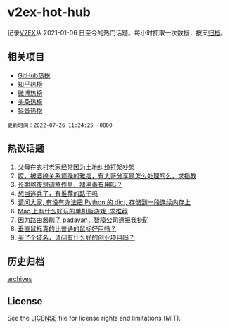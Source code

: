 # v2ex-hot-hub

 记录[V2EX](https://www.v2ex.com/)从 2021-01-06 日至今的热门话题。每小时抓取一次数据，按天[归档](archives)。
 
 ## 相关项目

- [GitHub热榜](https://github.com/lonnyzhang423/github-hot-hub)
- [知乎热榜](https://github.com/lonnyzhang423/zhihu-hot-hub)
- [微博热榜](https://github.com/lonnyzhang423/weibo-hot-hub)
- [头条热榜](https://github.com/lonnyzhang423/toutiao-hot-hub)
- [抖音热榜](https://github.com/lonnyzhang423/douyin-hot-hub)


 `更新时间：2022-07-26 11:24:25 +0800`

## 热议话题

1. [父母在农村老家经常因为土地纠纷打架吵架](https://www.v2ex.com/t/868582)
1. [哎，被婆媳关系烦躁的雅痞，有大哥分享是怎么处理的么，求指教](https://www.v2ex.com/t/868698)
1. [长期熬夜想调整作息，褪黑素有用吗？](https://www.v2ex.com/t/868528)
1. [想当逃兵了，有推荐的路子吗](https://www.v2ex.com/t/868509)
1. [请问大家, 有没有办法把 Python 的 dict, 存储到一段连续内存上](https://www.v2ex.com/t/868557)
1. [Mac 上有什么好玩的单机版游戏, 求推荐](https://www.v2ex.com/t/868511)
1. [因为路由器刷了 padavan，智障公司通报我挖矿](https://www.v2ex.com/t/868561)
1. [垂直鼠标真的比普通的鼠标好用吗？](https://www.v2ex.com/t/868534)
1. [买了个域名，请问有什么好的创业项目吗？](https://www.v2ex.com/t/868612)

## 历史归档

[archives](archives)

## License

See the [LICENSE](LICENSE) file for license rights and limitations (MIT).
